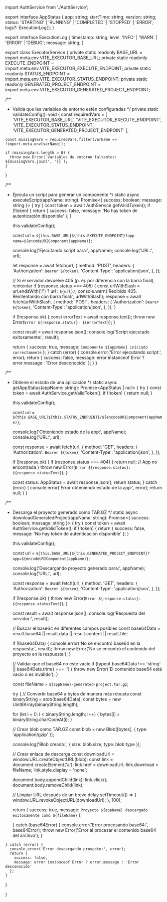 import AuthService from './AuthService';

export interface AppStatus {
  app: string;
  startTime: string;
  version: string;
  status: 'STARTING' | 'RUNNING' | 'COMPLETED' | 'STOPPED' | 'ERROR';
  logs?: ExecutionLog[];
}

export interface ExecutionLog {
  timestamp: string;
  level: 'INFO' | 'WARN' | 'ERROR' | 'DEBUG';
  message: string;
}

export class ExecutorService {
  private static readonly BASE_URL = import.meta.env.VITE_EXECUTOR_BASE_URL;
  private static readonly EXECUTE_ENDPOINT = import.meta.env.VITE_EXECUTOR_EXECUTE_ENDPOINT;
  private static readonly STATUS_ENDPOINT = import.meta.env.VITE_EXECUTOR_STATUS_ENDPOINT;
  private static readonly GENERATED_PROJECT_ENDPOINT = import.meta.env.VITE_EXECUTOR_GENERATED_PROJECT_ENDPOINT;

  /**
   * Valida que las variables de entorno estén configuradas
   */
  private static validateConfig(): void {
    const requiredVars = [
      'VITE_EXECUTOR_BASE_URL',
      'VITE_EXECUTOR_EXECUTE_ENDPOINT',
      'VITE_EXECUTOR_STATUS_ENDPOINT',
      'VITE_EXECUTOR_GENERATED_PROJECT_ENDPOINT'
    ];

    const missingVars = requiredVars.filter(varName => !import.meta.env[varName]);
    
    if (missingVars.length > 0) {
      throw new Error(`Variables de entorno faltantes: ${missingVars.join(', ')}`);
    }
  }

  /**
   * Ejecuta un script para generar un componente
   */
  static async executeScript(appName: string): Promise<{ success: boolean; message: string }> {
    try {
      const token = await AuthService.getValidToken();
      if (!token) {
        return { success: false, message: 'No hay token de autenticación disponible' };
      }

      this.validateConfig();

      const url = `${this.BASE_URL}${this.EXECUTE_ENDPOINT}?app-name=${encodeURIComponent(appName)}`;
      
      console.log('Ejecutando script para:', appName);
      console.log('URL:', url);

      let response = await fetch(url, {
        method: 'POST',
        headers: {
          'Authorization': `Bearer ${token}`,
          'Content-Type': 'application/json',
        },
      });

      // Si el servidor devuelve 405 (p. ej. por diferencia con la barra final), reintentar
      if (response.status === 405) {
        const urlWithSlash = url.endsWith('/') ? url : `${url}/`;
        console.warn('Recibido 405. Reintentando con barra final:', urlWithSlash);
        response = await fetch(urlWithSlash, {
          method: 'POST',
          headers: {
            'Authorization': `Bearer ${token}`,
            'Content-Type': 'application/json',
          },
        });
      }

      if (!response.ok) {
        const errorText = await response.text();
        throw new Error(`Error ${response.status}: ${errorText}`);
      }

      const result = await response.json();
      console.log('Script ejecutado exitosamente:', result);
      
      return {
        success: true,
        message: `Componente ${appName} iniciado correctamente`
      };
    } catch (error) {
      console.error('Error ejecutando script:', error);
      return {
        success: false,
        message: error instanceof Error ? error.message : 'Error desconocido'
      };
    }
  }

  /**
   * Obtiene el estado de una aplicación
   */
  static async getAppStatus(appName: string): Promise<AppStatus | null> {
    try {
      const token = await AuthService.getValidToken();
      if (!token) {
        return null;
      }

      this.validateConfig();

      const url = `${this.BASE_URL}${this.STATUS_ENDPOINT}/${encodeURIComponent(appName)}`;
      
      console.log('Obteniendo estado de la app:', appName);
      console.log('URL:', url);

      const response = await fetch(url, {
        method: 'GET',
        headers: {
          'Authorization': `Bearer ${token}`,
          'Content-Type': 'application/json',
        },
      });

      if (!response.ok) {
        if (response.status === 404) {
          return null; // App no encontrada
        }
        throw new Error(`Error ${response.status}: ${response.statusText}`);
      }

      const status: AppStatus = await response.json();
      return status;
    } catch (error) {
      console.error('Error obteniendo estado de la app:', error);
      return null;
    }
  }


  /**
   * Descarga el proyecto generado como TAR.GZ
   */
  static async downloadGeneratedProject(appName: string): Promise<{ success: boolean; message: string }> {
    try {
      const token = await AuthService.getValidToken();
      if (!token) {
        return { success: false, message: 'No hay token de autenticación disponible' };
      }

      this.validateConfig();

      const url = `${this.BASE_URL}${this.GENERATED_PROJECT_ENDPOINT}?app=${encodeURIComponent(appName)}`;
      
      console.log('Descargando proyecto generado para:', appName);
      console.log('URL:', url);

      const response = await fetch(url, {
        method: 'GET',
        headers: {
          'Authorization': `Bearer ${token}`,
          'Content-Type': 'application/json',
        },
      });

      if (!response.ok) {
        throw new Error(`Error ${response.status}: ${response.statusText}`);
      }

      const result = await response.json();
      console.log('Respuesta del servidor:', result);
      
      // Buscar el base64 en diferentes campos posibles
      const base64Data = result.base64 || result.data || result.content || result.file;
      
      if (!base64Data) {
        console.error('No se encontró base64 en la respuesta:', result);
        throw new Error('No se encontró el contenido del proyecto en la respuesta');
      }

      // Validar que el base64 no esté vacío
      if (typeof base64Data !== 'string' || base64Data.trim() === '') {
        throw new Error('El contenido base64 está vacío o es inválido');
      }

      const fileName = `${appName}-generated-project.tar.gz`;
      
      try {
        // Convertir base64 a bytes de manera más robusta
        const binaryString = atob(base64Data);
        const bytes = new Uint8Array(binaryString.length);
        
        for (let i = 0; i < binaryString.length; i++) {
          bytes[i] = binaryString.charCodeAt(i);
        }
        
        // Crear blob como TAR.GZ
        const blob = new Blob([bytes], { type: 'application/gzip' });
        
        console.log('Blob creado:', {
          size: blob.size,
          type: blob.type
        });
        
        // Crear enlace de descarga
        const downloadUrl = window.URL.createObjectURL(blob);
        const link = document.createElement('a');
        link.href = downloadUrl;
        link.download = fileName;
        link.style.display = 'none';
        
        document.body.appendChild(link);
        link.click();
        document.body.removeChild(link);
        
        // Limpiar URL después de un breve delay
        setTimeout(() => {
          window.URL.revokeObjectURL(downloadUrl);
        }, 100);
        
        return {
          success: true,
          message: `Proyecto ${appName} descargado exitosamente como ${fileName}`
        };
        
      } catch (base64Error) {
        console.error('Error procesando base64:', base64Error);
        throw new Error('Error al procesar el contenido base64 del archivo');
      }
      
    } catch (error) {
      console.error('Error descargando proyecto:', error);
      return {
        success: false,
        message: error instanceof Error ? error.message : 'Error desconocido'
      };
    }
  }

}
